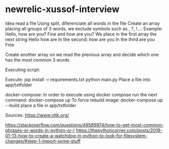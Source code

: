 # newrelic-xussof-interview

Idea read a file
Using split, diferenciate all words in the file
Create an array placing all groups of 3 words, we exclude symbols such as , ?, !...:
    Example: 
        Hello, how are you? Fine and how are you?
        We place in the first array the next string
        Hello how are
        In the second:
        how are you
        In the third
        are you Fine

Create another array on we read the previous array and decide which one has the most common 3 words

Executing script:


Execute:
pip install -r requirements.txt
python main.py
Place a file into app/txtfolder

docker-compose:
In order to execute using docker compose  run the next command:
docker-compose up
To force rebuild image:
docker-compose up --build
place a file in app/txtfolder



Sources: 
https://www.nltk.org/

https://stackoverflow.com/questions/49589974/how-to-get-most-common-phrases-or-words-in-python-or-r
https://thepythoncorner.com/posts/2019-01-13-how-to-create-a-watchdog-in-python-to-look-for-filesystem-changes/#step-1-import-some-stuff

